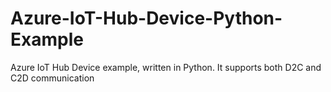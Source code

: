 # Azure-IoT-Hub-Device-Python-Example
Azure IoT Hub Device example, written in Python. It supports both D2C and C2D communication
